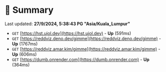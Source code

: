 # 📖 Summary
Last updated: **27/9/2024, 5:38:43 PG "Asia/Kuala_Lumpur"**

- `GET` [https://hst.ujol.dev](https://hst.ujol.dev) - **Up** (591ms)
- `GET` [https://reddviz.deno.dev/gimme](https://reddviz.deno.dev/gimme) - **Up** (1767ms)
- `GET` [https://reddviz.amar.kim/gimme](https://reddviz.amar.kim/gimme) - **Up** (606ms)
- `GET` [https://dumb.onrender.com](https://dumb.onrender.com) - **Up** (364ms)
